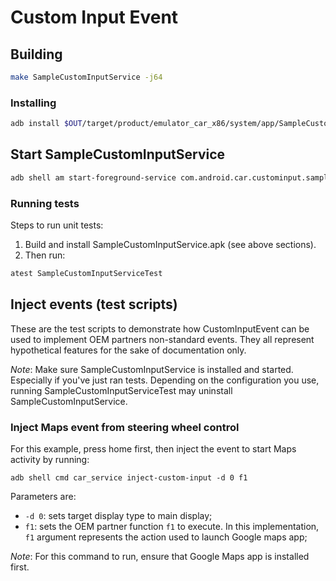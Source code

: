 # Custom Input Event

## Building
```bash
make SampleCustomInputService -j64
```

### Installing
```bash
adb install $OUT/target/product/emulator_car_x86/system/app/SampleCustomInputService/SampleCustomInputService.apk
```

## Start SampleCustomInputService
```bash
adb shell am start-foreground-service com.android.car.custominput.sample/.SampleCustomInputService
```

### Running tests

Steps to run unit tests:

1. Build and install SampleCustomInputService.apk (see above sections).
1. Then run:

```bash
atest SampleCustomInputServiceTest
```

## Inject events (test scripts)

These are the test scripts to demonstrate how CustomInputEvent can be used to implement OEM
partners non-standard events. They all represent hypothetical features for the sake of documentation
 only.

*Note*: Make sure SampleCustomInputService is installed and started. Especially if you've just
        ran tests. Depending on the configuration you use, running SampleCustomInputServiceTest may
        uninstall SampleCustomInputService.

### Inject Maps event from steering wheel control

For this example, press home first, then inject the event to start Maps activity by running:

```
adb shell cmd car_service inject-custom-input -d 0 f1
```

Parameters are:
* `-d 0`: sets target display type to main display;
* `f1`: sets the OEM partner function `f1` to execute. In this implementation, `f1` argument
    represents the action used to launch Google maps app;

*Note*: For this command to run, ensure that Google Maps app is installed first.
